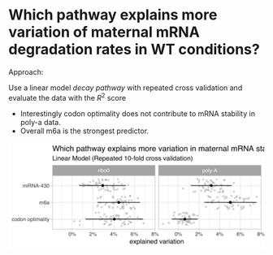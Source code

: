 # Which pathway explains more variation of maternal mRNA degradation rates in WT conditions?

Approach:

Use a linear model $decay ~ pathway$ with repeated cross validation and 
evaluate the data with the $R^2$ score

+ Interestingly codon optimality does not contribute to mRNA stability in
poly-a data.
+ Overall m6a is the strongest predictor.

![results](figures/fig2c_wich_pathway_is_the_strongest.png)
